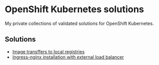 # OpenShift Kubernetes solutions
My private collections of validated solutions for OpenShift Kubernetes.

## Solutions

* [Image transffers to local registries](solutions/podman/podman-copy-images.md)
* [Ingress-nginx installation with external load balancer](solutions/ingress-nginx/ingress-nginx.md)